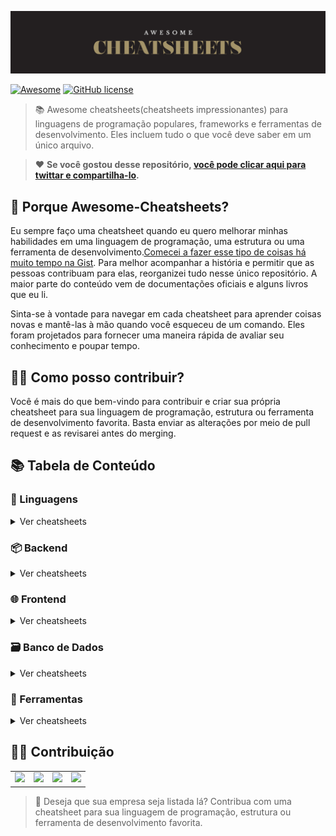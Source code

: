 ![AWESOME CHEATSHEETS LOGO](_images/awesome_cheatsheets_logo@2x.png)

[![Awesome](https://awesome.re/badge.svg)](https://awesome.re) [![GitHub license](https://img.shields.io/badge/license-MIT-blue.svg)](https://github.com/LeCoupa/awesome-cheatsheets/blob/master/LICENSE)

> 📚 Awesome cheatsheets(cheatsheets impressionantes) para linguagens de programação populares, frameworks e ferramentas de desenvolvimento. Eles incluem tudo o que você deve saber em um único arquivo.

> ❤️ **Se você gostou desse repositório, [você pode clicar aqui para twittar e compartilha-lo](https://ctt.ec/PHba4).**


## 🎩 Porque Awesome-Cheatsheets?

Eu sempre faço uma cheatsheet quando eu quero melhorar minhas habilidades em uma linguagem de programação, uma estrutura ou uma ferramenta de desenvolvimento.[Comecei a fazer esse tipo de coisas há muito tempo na Gist](https://gist.github.com/LeCoupa). Para melhor acompanhar a história e permitir que as pessoas contribuam para elas, reorganizei tudo nesse único repositório. A maior parte do conteúdo vem de documentações oficiais e alguns livros que eu li.

Sinta-se à vontade para navegar em cada cheatsheet para aprender coisas novas e mantê-las à mão quando você esqueceu de um comando. Eles foram projetados para fornecer uma maneira rápida de avaliar seu conhecimento e poupar tempo.


## 🙌🏼 Como posso contribuir?

Você é mais do que bem-vindo para contribuir e criar sua própria cheatsheet para sua linguagem de programação, estrutura ou ferramenta de desenvolvimento favorita. Basta enviar as alterações por meio de pull request e as revisarei antes do merging.

## 📚 Tabela de Conteúdo

### 📃 Linguagens

<details>
<summary>Ver cheatsheets</summary>

#### Interface de comando de linha

* [Bash](languages/bash.sh)

#### Indispensavel

* [PHP](languages/php.php)

#### Funcional

* [JavaScript](languages/javascript.js)
</details>


### 📦 Backend

<details>
<summary>Ver cheatsheets</summary>

#### Python

* [Django](backend/django.py)

#### Javascript
  
* [Feathers.js](backend/feathers.js)
* [Node.js](backend/node.js)
</details>

### 🌐 Frontend

<details>
<summary>Ver cheatsheets</summary>

#### Básico

* [HTML5](frontend/html5.html)

#### Frameworks

* [Vue.js](frontend/vue.js)
</details>


### 🗃️ Banco de Dados

<details>
<summary>Ver cheatsheets</summary>

#### NoSQL

* [Redis](databases/redis.sh)
</details>


### 🔧 Ferramentas

<details>
<summary>Ver cheatsheets</summary>

#### Desenvolvimento

* [VIM](tools/vim.txt)
* [Xcode](tools/xcode.txt)

#### Infraestrutura

* [Docker](tools/docker.sh)
* [Kubernetes](tools/kubernetes.sh)
* [Nanobox Boxfile](tools/nanobox_boxfile.yml)
* [Nanobox CLI](tools/nanobox_cli.sh)

#### Versionamento

* [Git](tools/git.txt)

</details>


## 🙏🏻 Contribuição

<table>
  <tr>
    <td align="center">
      <a href="https://anyleads.com/" target="_blank"><img src="https://pbs.twimg.com/profile_images/838140522476761094/A4WpBe5M_400x400.jpg" height="64" /></a>
    </td>
    <td align="center">
      <a href="https://crisp.chat/" target="_blank"><img src="https://pbs.twimg.com/profile_images/651629444944273408/r5Kd_ifq_400x400.png" height="64" /></a>
    </td>
    <td align="center">
      <a href="https://hackr.io/" target="_blank"><img src="https://d1eq8vvyuam4eq.cloudfront.net/assets/images/code-images/code-apple-touch-icon-precomposed.png" height="64" /></a>
    </td>
    <td align="center">
      <a href="https://learnk8s.io/" target="_blank"><img src="https://pbs.twimg.com/profile_images/925127335573114880/9yCkEIe3_400x400.jpg" height="64" /></a>
    </td>
  </tr>
</table>

> 👋 Deseja que sua empresa seja listada lá? Contribua com uma cheatsheet para sua linguagem de programação, estrutura ou ferramenta de desenvolvimento favorita.
